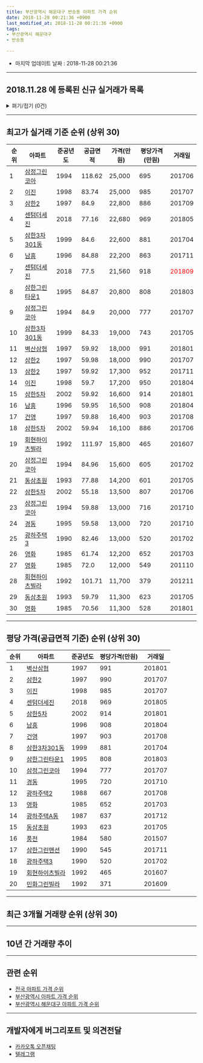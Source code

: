 ```yaml
---
title: 부산광역시 해운대구 반송동 아파트 가격 순위
date: 2018-11-28 00:21:36 +0900
last_modified_at: 2018-11-28 00:21:36 +0900
tags:
- 부산광역시 해운대구
- 반송동

---
```


* 마지막 업데이트 날짜 : 2018-11-28 00:21:36

---

## 2018.11.28 에 등록된 신규 실거래가 목록

<details>
<summary>펴기/접기 (0건)</summary>
<div markdown="1">

|아파트|준공년도|공급면적|가격(만원)|평당가격(만원)|거래일|
|---|---|---|---|---|---|
|없음||||||


</div>
</details>

---

## 최고가 실거래 기준 순위 (상위 30)


|순위|아파트|준공년도|공급면적|가격(만원)|평당가격(만원)|거래일|
|---|---|---|---|---|---|---|
|1|[삼정그린코아](https://search.naver.com/search.naver?query=%EB%B6%80%EC%82%B0%EA%B4%91%EC%97%AD%EC%8B%9C+%ED%95%B4%EC%9A%B4%EB%8C%80%EA%B5%AC+%EB%B0%98%EC%86%A1%EB%8F%99+%EC%82%BC%EC%A0%95%EA%B7%B8%EB%A6%B0%EC%BD%94%EC%95%84)|1994|118.62|25,000|695|201706|
|2|[이진](https://search.naver.com/search.naver?query=%EB%B6%80%EC%82%B0%EA%B4%91%EC%97%AD%EC%8B%9C+%ED%95%B4%EC%9A%B4%EB%8C%80%EA%B5%AC+%EB%B0%98%EC%86%A1%EB%8F%99+%EC%9D%B4%EC%A7%84)|1998|83.74|25,000|985|201707|
|3|[삼한2](https://search.naver.com/search.naver?query=%EB%B6%80%EC%82%B0%EA%B4%91%EC%97%AD%EC%8B%9C+%ED%95%B4%EC%9A%B4%EB%8C%80%EA%B5%AC+%EB%B0%98%EC%86%A1%EB%8F%99+%EC%82%BC%ED%95%9C2)|1997|84.9|22,800|886|201709|
|4|[센텀더세진](https://search.naver.com/search.naver?query=%EB%B6%80%EC%82%B0%EA%B4%91%EC%97%AD%EC%8B%9C+%ED%95%B4%EC%9A%B4%EB%8C%80%EA%B5%AC+%EB%B0%98%EC%86%A1%EB%8F%99+%EC%84%BC%ED%85%80%EB%8D%94%EC%84%B8%EC%A7%84)|2018|77.16|22,680|969|201805|
|5|[삼한3차301동](https://search.naver.com/search.naver?query=%EB%B6%80%EC%82%B0%EA%B4%91%EC%97%AD%EC%8B%9C+%ED%95%B4%EC%9A%B4%EB%8C%80%EA%B5%AC+%EB%B0%98%EC%86%A1%EB%8F%99+%EC%82%BC%ED%95%9C3%EC%B0%A8301%EB%8F%99)|1999|84.6|22,600|881|201704|
|6|[남흥](https://search.naver.com/search.naver?query=%EB%B6%80%EC%82%B0%EA%B4%91%EC%97%AD%EC%8B%9C+%ED%95%B4%EC%9A%B4%EB%8C%80%EA%B5%AC+%EB%B0%98%EC%86%A1%EB%8F%99+%EB%82%A8%ED%9D%A5)|1996|84.88|22,200|863|201711|
|7|[센텀더세진](https://search.naver.com/search.naver?query=%EB%B6%80%EC%82%B0%EA%B4%91%EC%97%AD%EC%8B%9C+%ED%95%B4%EC%9A%B4%EB%8C%80%EA%B5%AC+%EB%B0%98%EC%86%A1%EB%8F%99+%EC%84%BC%ED%85%80%EB%8D%94%EC%84%B8%EC%A7%84)|2018|77.5|21,560|918|<span style="color:red">201809</span>|
|8|[삼한그린타운1](https://search.naver.com/search.naver?query=%EB%B6%80%EC%82%B0%EA%B4%91%EC%97%AD%EC%8B%9C+%ED%95%B4%EC%9A%B4%EB%8C%80%EA%B5%AC+%EB%B0%98%EC%86%A1%EB%8F%99+%EC%82%BC%ED%95%9C%EA%B7%B8%EB%A6%B0%ED%83%80%EC%9A%B41)|1995|84.87|20,800|808|201803|
|9|[삼정그린코아](https://search.naver.com/search.naver?query=%EB%B6%80%EC%82%B0%EA%B4%91%EC%97%AD%EC%8B%9C+%ED%95%B4%EC%9A%B4%EB%8C%80%EA%B5%AC+%EB%B0%98%EC%86%A1%EB%8F%99+%EC%82%BC%EC%A0%95%EA%B7%B8%EB%A6%B0%EC%BD%94%EC%95%84)|1994|84.9|20,000|777|201707|
|10|[삼한3차301동](https://search.naver.com/search.naver?query=%EB%B6%80%EC%82%B0%EA%B4%91%EC%97%AD%EC%8B%9C+%ED%95%B4%EC%9A%B4%EB%8C%80%EA%B5%AC+%EB%B0%98%EC%86%A1%EB%8F%99+%EC%82%BC%ED%95%9C3%EC%B0%A8301%EB%8F%99)|1999|84.33|19,000|743|201705|
|11|[벽산삼협](https://search.naver.com/search.naver?query=%EB%B6%80%EC%82%B0%EA%B4%91%EC%97%AD%EC%8B%9C+%ED%95%B4%EC%9A%B4%EB%8C%80%EA%B5%AC+%EB%B0%98%EC%86%A1%EB%8F%99+%EB%B2%BD%EC%82%B0%EC%82%BC%ED%98%91)|1997|59.92|18,000|991|201801|
|12|[삼한2](https://search.naver.com/search.naver?query=%EB%B6%80%EC%82%B0%EA%B4%91%EC%97%AD%EC%8B%9C+%ED%95%B4%EC%9A%B4%EB%8C%80%EA%B5%AC+%EB%B0%98%EC%86%A1%EB%8F%99+%EC%82%BC%ED%95%9C2)|1997|59.98|18,000|990|201707|
|13|[삼한2](https://search.naver.com/search.naver?query=%EB%B6%80%EC%82%B0%EA%B4%91%EC%97%AD%EC%8B%9C+%ED%95%B4%EC%9A%B4%EB%8C%80%EA%B5%AC+%EB%B0%98%EC%86%A1%EB%8F%99+%EC%82%BC%ED%95%9C2)|1997|59.92|17,300|952|201711|
|14|[이진](https://search.naver.com/search.naver?query=%EB%B6%80%EC%82%B0%EA%B4%91%EC%97%AD%EC%8B%9C+%ED%95%B4%EC%9A%B4%EB%8C%80%EA%B5%AC+%EB%B0%98%EC%86%A1%EB%8F%99+%EC%9D%B4%EC%A7%84)|1998|59.7|17,200|950|201804|
|15|[삼한5차](https://search.naver.com/search.naver?query=%EB%B6%80%EC%82%B0%EA%B4%91%EC%97%AD%EC%8B%9C+%ED%95%B4%EC%9A%B4%EB%8C%80%EA%B5%AC+%EB%B0%98%EC%86%A1%EB%8F%99+%EC%82%BC%ED%95%9C5%EC%B0%A8)|2002|59.92|16,600|914|201801|
|16|[남흥](https://search.naver.com/search.naver?query=%EB%B6%80%EC%82%B0%EA%B4%91%EC%97%AD%EC%8B%9C+%ED%95%B4%EC%9A%B4%EB%8C%80%EA%B5%AC+%EB%B0%98%EC%86%A1%EB%8F%99+%EB%82%A8%ED%9D%A5)|1996|59.95|16,500|908|201804|
|17|[건영](https://search.naver.com/search.naver?query=%EB%B6%80%EC%82%B0%EA%B4%91%EC%97%AD%EC%8B%9C+%ED%95%B4%EC%9A%B4%EB%8C%80%EA%B5%AC+%EB%B0%98%EC%86%A1%EB%8F%99+%EA%B1%B4%EC%98%81)|1997|59.88|16,400|903|201708|
|18|[삼한5차](https://search.naver.com/search.naver?query=%EB%B6%80%EC%82%B0%EA%B4%91%EC%97%AD%EC%8B%9C+%ED%95%B4%EC%9A%B4%EB%8C%80%EA%B5%AC+%EB%B0%98%EC%86%A1%EB%8F%99+%EC%82%BC%ED%95%9C5%EC%B0%A8)|2002|59.94|16,100|886|201706|
|19|[회현하이츠빌라](https://search.naver.com/search.naver?query=%EB%B6%80%EC%82%B0%EA%B4%91%EC%97%AD%EC%8B%9C+%ED%95%B4%EC%9A%B4%EB%8C%80%EA%B5%AC+%EB%B0%98%EC%86%A1%EB%8F%99+%ED%9A%8C%ED%98%84%ED%95%98%EC%9D%B4%EC%B8%A0%EB%B9%8C%EB%9D%BC)|1992|111.97|15,800|465|201607|
|20|[삼정그린코아](https://search.naver.com/search.naver?query=%EB%B6%80%EC%82%B0%EA%B4%91%EC%97%AD%EC%8B%9C+%ED%95%B4%EC%9A%B4%EB%8C%80%EA%B5%AC+%EB%B0%98%EC%86%A1%EB%8F%99+%EC%82%BC%EC%A0%95%EA%B7%B8%EB%A6%B0%EC%BD%94%EC%95%84)|1994|84.96|15,600|605|201702|
|21|[동삼초원](https://search.naver.com/search.naver?query=%EB%B6%80%EC%82%B0%EA%B4%91%EC%97%AD%EC%8B%9C+%ED%95%B4%EC%9A%B4%EB%8C%80%EA%B5%AC+%EB%B0%98%EC%86%A1%EB%8F%99+%EB%8F%99%EC%82%BC%EC%B4%88%EC%9B%90)|1993|77.88|14,200|601|201705|
|22|[삼한5차](https://search.naver.com/search.naver?query=%EB%B6%80%EC%82%B0%EA%B4%91%EC%97%AD%EC%8B%9C+%ED%95%B4%EC%9A%B4%EB%8C%80%EA%B5%AC+%EB%B0%98%EC%86%A1%EB%8F%99+%EC%82%BC%ED%95%9C5%EC%B0%A8)|2002|55.18|13,500|807|201706|
|23|[삼정그린코아](https://search.naver.com/search.naver?query=%EB%B6%80%EC%82%B0%EA%B4%91%EC%97%AD%EC%8B%9C+%ED%95%B4%EC%9A%B4%EB%8C%80%EA%B5%AC+%EB%B0%98%EC%86%A1%EB%8F%99+%EC%82%BC%EC%A0%95%EA%B7%B8%EB%A6%B0%EC%BD%94%EC%95%84)|1994|59.88|13,000|716|201710|
|24|[경동](https://search.naver.com/search.naver?query=%EB%B6%80%EC%82%B0%EA%B4%91%EC%97%AD%EC%8B%9C+%ED%95%B4%EC%9A%B4%EB%8C%80%EA%B5%AC+%EB%B0%98%EC%86%A1%EB%8F%99+%EA%B2%BD%EB%8F%99)|1995|59.58|13,000|720|201710|
|25|[광하주택3](https://search.naver.com/search.naver?query=%EB%B6%80%EC%82%B0%EA%B4%91%EC%97%AD%EC%8B%9C+%ED%95%B4%EC%9A%B4%EB%8C%80%EA%B5%AC+%EB%B0%98%EC%86%A1%EB%8F%99+%EA%B4%91%ED%95%98%EC%A3%BC%ED%83%9D3)|1990|82.46|13,000|520|201702|
|26|[영화](https://search.naver.com/search.naver?query=%EB%B6%80%EC%82%B0%EA%B4%91%EC%97%AD%EC%8B%9C+%ED%95%B4%EC%9A%B4%EB%8C%80%EA%B5%AC+%EB%B0%98%EC%86%A1%EB%8F%99+%EC%98%81%ED%99%94)|1985|61.74|12,200|652|201703|
|27|[영화](https://search.naver.com/search.naver?query=%EB%B6%80%EC%82%B0%EA%B4%91%EC%97%AD%EC%8B%9C+%ED%95%B4%EC%9A%B4%EB%8C%80%EA%B5%AC+%EB%B0%98%EC%86%A1%EB%8F%99+%EC%98%81%ED%99%94)|1985|72.0|12,000|549|201110|
|28|[회현하이츠빌라](https://search.naver.com/search.naver?query=%EB%B6%80%EC%82%B0%EA%B4%91%EC%97%AD%EC%8B%9C+%ED%95%B4%EC%9A%B4%EB%8C%80%EA%B5%AC+%EB%B0%98%EC%86%A1%EB%8F%99+%ED%9A%8C%ED%98%84%ED%95%98%EC%9D%B4%EC%B8%A0%EB%B9%8C%EB%9D%BC)|1992|101.71|11,700|379|201211|
|29|[동삼초원](https://search.naver.com/search.naver?query=%EB%B6%80%EC%82%B0%EA%B4%91%EC%97%AD%EC%8B%9C+%ED%95%B4%EC%9A%B4%EB%8C%80%EA%B5%AC+%EB%B0%98%EC%86%A1%EB%8F%99+%EB%8F%99%EC%82%BC%EC%B4%88%EC%9B%90)|1993|59.79|11,300|623|201705|
|30|[영화](https://search.naver.com/search.naver?query=%EB%B6%80%EC%82%B0%EA%B4%91%EC%97%AD%EC%8B%9C+%ED%95%B4%EC%9A%B4%EB%8C%80%EA%B5%AC+%EB%B0%98%EC%86%A1%EB%8F%99+%EC%98%81%ED%99%94)|1985|70.56|11,300|528|201801|


---

## 평당 가격(공급면적 기준) 순위 (상위 30)


|순위|아파트|준공년도|평당가격(만원)|거래일|
|---|---|---|---|---|
|1|[벽산삼협](https://search.naver.com/search.naver?query=%EB%B6%80%EC%82%B0%EA%B4%91%EC%97%AD%EC%8B%9C+%ED%95%B4%EC%9A%B4%EB%8C%80%EA%B5%AC+%EB%B0%98%EC%86%A1%EB%8F%99+%EB%B2%BD%EC%82%B0%EC%82%BC%ED%98%91)|1997|991|201801|
|2|[삼한2](https://search.naver.com/search.naver?query=%EB%B6%80%EC%82%B0%EA%B4%91%EC%97%AD%EC%8B%9C+%ED%95%B4%EC%9A%B4%EB%8C%80%EA%B5%AC+%EB%B0%98%EC%86%A1%EB%8F%99+%EC%82%BC%ED%95%9C2)|1997|990|201707|
|3|[이진](https://search.naver.com/search.naver?query=%EB%B6%80%EC%82%B0%EA%B4%91%EC%97%AD%EC%8B%9C+%ED%95%B4%EC%9A%B4%EB%8C%80%EA%B5%AC+%EB%B0%98%EC%86%A1%EB%8F%99+%EC%9D%B4%EC%A7%84)|1998|985|201707|
|4|[센텀더세진](https://search.naver.com/search.naver?query=%EB%B6%80%EC%82%B0%EA%B4%91%EC%97%AD%EC%8B%9C+%ED%95%B4%EC%9A%B4%EB%8C%80%EA%B5%AC+%EB%B0%98%EC%86%A1%EB%8F%99+%EC%84%BC%ED%85%80%EB%8D%94%EC%84%B8%EC%A7%84)|2018|969|201805|
|5|[삼한5차](https://search.naver.com/search.naver?query=%EB%B6%80%EC%82%B0%EA%B4%91%EC%97%AD%EC%8B%9C+%ED%95%B4%EC%9A%B4%EB%8C%80%EA%B5%AC+%EB%B0%98%EC%86%A1%EB%8F%99+%EC%82%BC%ED%95%9C5%EC%B0%A8)|2002|914|201801|
|6|[남흥](https://search.naver.com/search.naver?query=%EB%B6%80%EC%82%B0%EA%B4%91%EC%97%AD%EC%8B%9C+%ED%95%B4%EC%9A%B4%EB%8C%80%EA%B5%AC+%EB%B0%98%EC%86%A1%EB%8F%99+%EB%82%A8%ED%9D%A5)|1996|908|201804|
|7|[건영](https://search.naver.com/search.naver?query=%EB%B6%80%EC%82%B0%EA%B4%91%EC%97%AD%EC%8B%9C+%ED%95%B4%EC%9A%B4%EB%8C%80%EA%B5%AC+%EB%B0%98%EC%86%A1%EB%8F%99+%EA%B1%B4%EC%98%81)|1997|903|201708|
|8|[삼한3차301동](https://search.naver.com/search.naver?query=%EB%B6%80%EC%82%B0%EA%B4%91%EC%97%AD%EC%8B%9C+%ED%95%B4%EC%9A%B4%EB%8C%80%EA%B5%AC+%EB%B0%98%EC%86%A1%EB%8F%99+%EC%82%BC%ED%95%9C3%EC%B0%A8301%EB%8F%99)|1999|881|201704|
|9|[삼한그린타운1](https://search.naver.com/search.naver?query=%EB%B6%80%EC%82%B0%EA%B4%91%EC%97%AD%EC%8B%9C+%ED%95%B4%EC%9A%B4%EB%8C%80%EA%B5%AC+%EB%B0%98%EC%86%A1%EB%8F%99+%EC%82%BC%ED%95%9C%EA%B7%B8%EB%A6%B0%ED%83%80%EC%9A%B41)|1995|808|201803|
|10|[삼정그린코아](https://search.naver.com/search.naver?query=%EB%B6%80%EC%82%B0%EA%B4%91%EC%97%AD%EC%8B%9C+%ED%95%B4%EC%9A%B4%EB%8C%80%EA%B5%AC+%EB%B0%98%EC%86%A1%EB%8F%99+%EC%82%BC%EC%A0%95%EA%B7%B8%EB%A6%B0%EC%BD%94%EC%95%84)|1994|777|201707|
|11|[경동](https://search.naver.com/search.naver?query=%EB%B6%80%EC%82%B0%EA%B4%91%EC%97%AD%EC%8B%9C+%ED%95%B4%EC%9A%B4%EB%8C%80%EA%B5%AC+%EB%B0%98%EC%86%A1%EB%8F%99+%EA%B2%BD%EB%8F%99)|1995|720|201710|
|12|[광하주택2](https://search.naver.com/search.naver?query=%EB%B6%80%EC%82%B0%EA%B4%91%EC%97%AD%EC%8B%9C+%ED%95%B4%EC%9A%B4%EB%8C%80%EA%B5%AC+%EB%B0%98%EC%86%A1%EB%8F%99+%EA%B4%91%ED%95%98%EC%A3%BC%ED%83%9D2)|1988|667|201708|
|13|[영화](https://search.naver.com/search.naver?query=%EB%B6%80%EC%82%B0%EA%B4%91%EC%97%AD%EC%8B%9C+%ED%95%B4%EC%9A%B4%EB%8C%80%EA%B5%AC+%EB%B0%98%EC%86%A1%EB%8F%99+%EC%98%81%ED%99%94)|1985|652|201703|
|14|[광하주택A동](https://search.naver.com/search.naver?query=%EB%B6%80%EC%82%B0%EA%B4%91%EC%97%AD%EC%8B%9C+%ED%95%B4%EC%9A%B4%EB%8C%80%EA%B5%AC+%EB%B0%98%EC%86%A1%EB%8F%99+%EA%B4%91%ED%95%98%EC%A3%BC%ED%83%9DA%EB%8F%99)|1987|637|201712|
|15|[동삼초원](https://search.naver.com/search.naver?query=%EB%B6%80%EC%82%B0%EA%B4%91%EC%97%AD%EC%8B%9C+%ED%95%B4%EC%9A%B4%EB%8C%80%EA%B5%AC+%EB%B0%98%EC%86%A1%EB%8F%99+%EB%8F%99%EC%82%BC%EC%B4%88%EC%9B%90)|1993|623|201705|
|16|[풍전](https://search.naver.com/search.naver?query=%EB%B6%80%EC%82%B0%EA%B4%91%EC%97%AD%EC%8B%9C+%ED%95%B4%EC%9A%B4%EB%8C%80%EA%B5%AC+%EB%B0%98%EC%86%A1%EB%8F%99+%ED%92%8D%EC%A0%84)|1984|580|201507|
|17|[삼한그린맨션](https://search.naver.com/search.naver?query=%EB%B6%80%EC%82%B0%EA%B4%91%EC%97%AD%EC%8B%9C+%ED%95%B4%EC%9A%B4%EB%8C%80%EA%B5%AC+%EB%B0%98%EC%86%A1%EB%8F%99+%EC%82%BC%ED%95%9C%EA%B7%B8%EB%A6%B0%EB%A7%A8%EC%85%98)|1990|545|201711|
|18|[광하주택3](https://search.naver.com/search.naver?query=%EB%B6%80%EC%82%B0%EA%B4%91%EC%97%AD%EC%8B%9C+%ED%95%B4%EC%9A%B4%EB%8C%80%EA%B5%AC+%EB%B0%98%EC%86%A1%EB%8F%99+%EA%B4%91%ED%95%98%EC%A3%BC%ED%83%9D3)|1990|520|201702|
|19|[회현하이츠빌라](https://search.naver.com/search.naver?query=%EB%B6%80%EC%82%B0%EA%B4%91%EC%97%AD%EC%8B%9C+%ED%95%B4%EC%9A%B4%EB%8C%80%EA%B5%AC+%EB%B0%98%EC%86%A1%EB%8F%99+%ED%9A%8C%ED%98%84%ED%95%98%EC%9D%B4%EC%B8%A0%EB%B9%8C%EB%9D%BC)|1992|465|201607|
|20|[민화그린빌라](https://search.naver.com/search.naver?query=%EB%B6%80%EC%82%B0%EA%B4%91%EC%97%AD%EC%8B%9C+%ED%95%B4%EC%9A%B4%EB%8C%80%EA%B5%AC+%EB%B0%98%EC%86%A1%EB%8F%99+%EB%AF%BC%ED%99%94%EA%B7%B8%EB%A6%B0%EB%B9%8C%EB%9D%BC)|1992|371|201609|


---

## 최근 3개월 거래량 순위 (상위 30)


<div style="width:100%;">
    <canvas id="deal_count_ranking" height="250"></canvas>
</div>


<script>
new Chart(document.getElementById("deal_count_ranking"), {
    type: 'horizontalBar',
    data: {
        labels: ['삼한2', '벽산삼협', '삼한그린맨션', '삼한그린타운1', '남흥', '삼정그린코아', '센텀더세진', '광하주택2', '동삼초원', '이진'],
        datasets: [{
            label: '실거래 수',
            data: [9, 7, 3, 3, 3, 2, 2, 1, 1, 1],
            borderColor: "rgba(255, 0, 128, 1)",
            backgroundColor: "rgba(255, 0, 128, 0.5)",
            fill: false,
        }]
    },
    options: {
        responsive: true,
        title: {
            display: true,
            text: '최근 3개월 거래량 순위'
        },
        tooltips: {
            mode: 'index',
            intersect: false,
            callbacks: {
                title: function(tooltipItems, data) {
                    return "실거래 수:";
                },
                label: function(tooltipItem, data) {
                    return data.labels[tooltipItem.index] + ": " + tooltipItem.xLabel;
                }
            }
        },
        hover: {
            mode: 'nearest',
            intersect: true
        },
        scales: {
            xAxes: [{
                display: true,
                scaleLabel: {
                    display: true,
                    labelString: '실거래 수'
                },
                ticks: {
                    suggestedMin: 0,
                }
            }],
            yAxes: [{
                display: true,
                ticks: {
                    autoSkip: false,
                    callback: function(value, index, values) {
                        if (value.length > 15)
                            return value.substr(0, 13) + "...";
                        else
                            return value;
                    }
                },
                scaleLabel: {
                    display: false,
                }
            }]
        }
    }
});

</script>


---

## 10년 간 거래량 추이


<div style="width:100%;">
    <canvas id="deal_progress" height="250"></canvas>
</div>

<script>
new Chart(document.getElementById("deal_progress"), {
    type: 'line',
    data: {
        labels: ['200811','200812','200901','200902','200903','200904','200905','200906','200907','200908','200909','200910','200911','200912','201001','201002','201003','201004','201005','201006','201007','201008','201009','201010','201011','201012','201101','201102','201103','201104','201105','201106','201107','201108','201109','201110','201111','201112','201201','201202','201203','201204','201205','201206','201207','201208','201209','201210','201211','201212','201301','201302','201303','201304','201305','201306','201307','201308','201309','201310','201311','201312','201401','201402','201403','201404','201405','201406','201407','201408','201409','201410','201411','201412','201501','201502','201503','201504','201505','201506','201507','201508','201509','201510','201511','201512','201601','201602','201603','201604','201605','201606','201607','201608','201609','201610','201611','201612','201701','201702','201703','201704','201705','201706','201707','201708','201709','201710','201711','201712','201801','201802','201803','201804','201805','201806','201807','201808','201809','201810','201811'],
        datasets: [{
            label: '실거래 수',
            pointRadius: 1,
            data: [26, 15, 23, 17, 26, 26, 29, 26, 24, 37, 29, 27, 42, 31, 35, 20, 68, 33, 36, 31, 34, 38, 48, 46, 23, 18, 19, 41, 50, 29, 33, 22, 22, 22, 20, 38, 28, 24, 17, 24, 29, 15, 22, 8, 11, 10, 16, 24, 26, 8, 22, 17, 25, 27, 29, 30, 17, 17, 21, 25, 25, 19, 18, 25, 34, 20, 33, 15, 34, 31, 34, 29, 31, 22, 34, 20, 55, 38, 42, 35, 27, 40, 35, 38, 39, 25, 15, 30, 36, 23, 35, 43, 26, 17, 26, 35, 32, 19, 14, 22, 28, 15, 33, 22, 22, 10, 17, 15, 13, 15, 18, 14, 16, 14, 19, 8, 14, 12, 15, 16, 1],
            borderColor: "rgba(255, 201, 14, 1)",
            backgroundColor: "rgba(255, 201, 14, 0.5)",
            fill: true,
        }]
    },
    options: {
        responsive: true,
        title: {
            display: true,
            text: '10년간 거래량 추이'
        },
        tooltips: {
            mode: 'index',
            intersect: false,
        },
        hover: {
            mode: 'nearest',
            intersect: true
        },
        scales: {
            xAxes: [{
                display: true,
                scaleLabel: {
                    display: true,
                    labelString: '년/월'
                }
            }],
            yAxes: [{
                display: true,
                ticks: {
                    suggestedMin: 0,
                },
                scaleLabel: {
                    display: true,
                    labelString: '실거래 수'
                }
            }]
        }
    }
});

</script>


---

## 관련 순위

- [전국 아파트 가격 순위](https://inasie.github.io/apt-ranking/전국)
- [부산광역시 아파트 가격 순위](https://inasie.github.io/apt-ranking/부산광역시)
- [부산광역시 해운대구 아파트 가격 순위](https://inasie.github.io/apt-ranking/부산광역시-해운대구)


---

## 개발자에게 버그리포트 및 의견전달

- [카카오톡 오픈채팅](https://open.kakao.com/o/gLJUAP4)
- [텔레그램](https://t.me/inasie)

